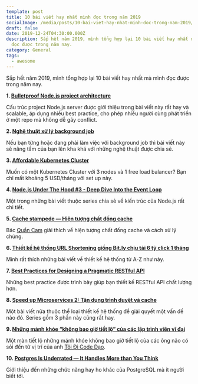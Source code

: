 ```yaml
---
template: post
title: 10 bài viết hay nhất mình đọc trong năm 2019
socialImage: /media/posts/10-bai-viet-hay-nhat-minh-doc-trong-nam-2019/thumb.png
draft: false
date: 2019-12-24T04:30:00.000Z
description: Sắp hết năm 2019, mình tổng hợp lại 10 bài viết hay nhất mà mình
  đọc được trong năm nay.
category: General
tags:
  - awesome
---
```

Sắp hết năm 2019, mình tổng hợp lại 10 bài viết hay nhất mà mình đọc được trong năm nay.


**1. [Bulletproof Node.js project architecture](https://dev.to/santypk4/bulletproof-node-js-project-architecture-4epf)**

Cấu trúc project Node.js server được giới thiệu trong bài viết này rất hay và scalable, áp dụng nhiều best practice, cho phép nhiều người cùng phát triển ở một repo mà không dễ gây conflict.

**2. [Nghệ thuật xử lý background job](https://kipalog.com/posts/Nghe-thuat-xu-ly-background-job)**

Nếu bạn từng hoặc đang phải làm việc với background job thì bài viết này sẽ nâng tầm của bạn lên kha khá với những nghệ thuật được chia sẻ.

**3. [Affordable Kubernetes Cluster](https://devonblog.com/containers/affordable-kubernetes-cluster)**

Muốn có một Kubernetes Cluster với 3 nodes và 1 free load balancer? Bạn chỉ mất khoảng 5 USD/tháng với set up này.

**4. [Node.js Under The Hood #3 - Deep Dive Into the Event Loop](https://dev.to/khaosdoctor/node-js-under-the-hood-3-deep-dive-into-the-event-loop-135d)**

Một trong những bài viết thuộc series chia sẻ về kiến trúc của Node.js rất chi tiết.

**5. [Cache stampede — Hiện tượng chất đống cache](https://quan-cam.com/posts/cache-stampede-hien-tuong-chat-dong-cache)**

Bác [Quần Cam](https://quan-cam.com) giải thích về hiện tượng chất đống cache và cách xử lý chúng.

**6. [Thiết kế hệ thống URL Shortening giống Bit.ly chịu tải 6 tỷ click 1 tháng](https://viblo.asia/p/thiet-ke-he-thong-url-shortening-giong-bitly-chiu-tai-6-ty-click-1-thang-Ljy5VY1zlra)**

Mình rất thích những bài viết về thiết kế hệ thống từ A-Z như này.

**7. [Best Practices for Designing a Pragmatic RESTful API](https://www.vinaysahni.com/best-practices-for-a-pragmatic-restful-api)**

Những best practice được trình bày giúp bạn thiết kế RESTful API chất lượng hơn.

**8. [Speed up Microservices 2: Tận dụng trình duyệt và cache](https://topdev.vn/blog/speed-up-microservices-2-tan-dung-trinh-duyet-va-cache)**

Một bài viết nữa thuộc thể loại thiết kế hệ thống để giải quyết một vấn đề nào đó. Series gồm 3 phần này cũng rất hay.

**9. [Những mánh khóe “không bao giờ tiết lộ” của các lập trình viên vĩ đại](https://toidicodedao.com/2015/12/24/nhung-manh-khoe-khong-bao-gio-tiet-lo-cua-cac-lap-trinh-vien-vi-dai/)**

Một màn tiết lộ những mánh khóe không bao giờ tiết lộ của các ông não có sỏi đến từ vị trí của anh [Tôi Đi Code Dạo](https://toidicodedao.com).

**10. [Postgres Is Underrated — It Handles More than You Think](https://dev.to/heroku/postgres-is-underrated-it-handles-more-than-you-think-4ff3)**

Giới thiệu đến những chức năng hay ho khác của PostgreSQL mà ít người biết tới.
